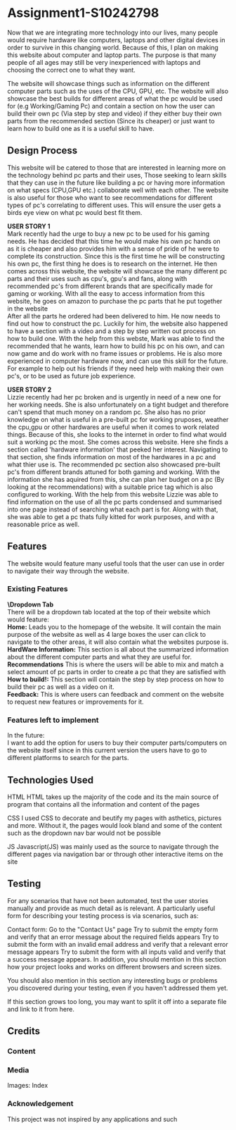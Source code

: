 # Assignment1-S10242798
Now that we are integrating more technology into our lives, many people would require hardware like computers, laptops and other digital devices in order to survive in this changing world. Because of this, I plan on making this website about computer and laptop parts. The purpose is that many people of all ages may still be very inexperienced with laptops and choosing the correct one to what they want.

The website will showcase things such as information on the different computer parts such as the uses of the CPU, GPU, etc. The website will also showcase the best builds for different areas of what the pc would be used for (e.g Working/Gaming Pc) and contain a section on how the user can build their own pc (Via step by step and video) if they either buy their own parts from the recommended section (Since its cheaper) or just want to learn how to build one as it is a useful skill to have.



## Design Process
This website will be catered to those that are interested in learning more on the technology behind pc parts and their uses, Those seeking to learn skills that they can use in the future like building a pc or having more information on what specs (CPU,GPU etc.) collaborate well with each other. The website is also useful for those who want to see recommendations for different types of pc's correlating to different uses. This will ensure the user gets a birds eye view on what pc would best fit them.

**USER STORY 1** <br>
Mark recently had the urge to buy a new pc to be used for his gaming needs. He has decided that this time he would make his own pc hands on as it is cheaper and also provides him with a sense of pride of he were to complete its construction. Since this is the first time he will be constructing his own pc, the first thing he does is to research on the internet. He then comes across this website, the website will showcase the many different pc parts and their uses such as cpu's, gpu's and fans, along with recommended pc's from different brands that are specifically made for gaming or working. With all the easy to access information from this website, he goes on amazon to purchase the pc parts that he put together in the website <br>
After all the parts he ordered had been delivered to him. He now needs to find out how to construct the pc. Luckily for him, the website also happened to have a section with a video and a step by step written out process on how to build one. With the help from this webste, Mark was able to find the recommended that he wants, learn how to build his pc on his own, and can now game and do work with no frame issues or problems. He is also more experienced in computer hardware now, and can use this skill for the future. For example to help out his friends if they need help with making their own pc's, or to be used as future job experience.


**USER STORY 2** <br>
Lizzie recently had her pc broken and is urgently in need of a new one for her working needs. She is also unfortunately on a tight budget and therefore can't spend that much money on a random pc. She also has no prior knowledge on what is useful in a pre-built pc for working pruposes, weather the cpu,gpu or other hardwares are useful when it comes to work related things. Because of this, she looks to the internet in order to find what would suit a working pc the most. She comes across this website. Here she finds a section called 'hardware information' that peeked her interest. Navigating to that section, she finds information on most of the hardwares in a pc and what thier use is. The recommended pc section also showcased pre-built pc's from different brands attuned for both gaming and working. With the information she has aquired from this, she can plan her budget on a pc (By looking at the recommendations) with a suitable price tag which is also configured to working. 
With the help from this website Lizzie was able to find information on the use of all the pc parts condensed and summarised into one page instead of searching what each part is for. Along with that, she was able to get a pc thats fully kitted for work purposes, and with a reasonable price as well.


## Features
The website would feature many useful tools that the user can use in order to navigate their way through the website. <br>

### Existing Features
**\\Dropdown Tab** <br>
There will be a dropdown tab located at the top of their website which would feature:<br>
**Home:** Leads you to the homepage of the website. It will contain the main purpose of the website as well as 4 large boxes the user can click to navigate to the other areas, it will also contain what the websites purpose is.<br>
**HardWare Information:** This section is all about the summarized information about the different computer parts and what they are useful for. <br>
**Recommendations** This is where the users will be able to mix and match a select amount of pc parts in order to create a pc that they are satisfied with <br>
**How to build!:** This section will contain the step by step process on how to build their pc as well as a video on it. <br>
**Feedback:** This is where users can feedback and comment on the website to request new features or improvements for it. <br>


### Features left to implement
In the future: <br>
I want to add the option for users to buy their computer parts/computers on the website itself since in this current version the users have to go to different platforms to search for the parts. <br>


## Technologies Used
HTML
HTML takes up the majority of the code and its the main source of program that contains all the information and content of the pages

CSS
I used CSS to decorate and beutify my pages with asthetics, pictures and more. Without it, the pages would look bland and some of the content such as the dropdown nav bar would not be possible

JS
Javascript(JS) was mainly used as the source to navigate through the different pages via navigation bar or through other interactive items on the site

## Testing
For any scenarios that have not been automated, test the user stories manually and provide as much detail as is relevant. A particularly useful form for describing your testing process is via scenarios, such as:

Contact form:
Go to the "Contact Us" page
Try to submit the empty form and verify that an error message about the required fields appears
Try to submit the form with an invalid email address and verify that a relevant error message appears
Try to submit the form with all inputs valid and verify that a success message appears.
In addition, you should mention in this section how your project looks and works on different browsers and screen sizes.

You should also mention in this section any interesting bugs or problems you discovered during your testing, even if you haven't addressed them yet.

If this section grows too long, you may want to split it off into a separate file and link to it from here.

## Credits
### Content


### Media
Images: Index<br>



### Acknowledgement
This project was not inspired by any applications and such
